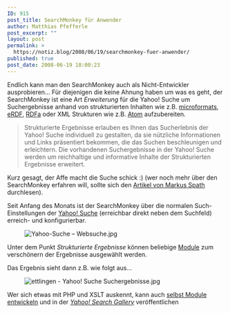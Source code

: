 ```yaml
---
ID: 915
post_title: SearchMonkey für Anwender
author: Matthias Pfefferle
post_excerpt: ""
layout: post
permalink: >
  https://notiz.blog/2008/06/19/searchmonkey-fuer-anwender/
published: true
post_date: 2008-06-19 18:00:23
---
```

<!-- wp:paragraph -->
<p>Endlich kann man den SearchMonkey auch als Nicht-Entwickler ausprobieren... Für diejenigen die keine Ahnung haben um was es geht, der SearchMonkey ist eine Art <em>Erweiterung</em> für die Yahoo! Suche um Suchergebnisse anhand von strukturierten Inhalten wie z.B. <a href="http://microformats.org">microformats</a>, <a href="http://research.talis.com/2005/erdf/wiki/Main/RdfInHtml">eRDF</a>, <a href="http://www.w3.org/TR/rdfa-syntax/">RDFa</a> oder XML Strukturen wie z.B. <a href="http://atomenabled.org/">Atom</a> aufzubereiten.</p>
<!-- /wp:paragraph -->

<!-- wp:quote -->
<blockquote class="wp-block-quote">
	<p>Strukturierte Ergebnisse erlauben es Ihnen das Sucherlebnis der Yahoo! Suche individuell zu gestalten, da sie nützliche Informationen und Links präsentiert bekommen, die das Suchen beschleunigen und erleichtern. Die vorhandenen Suchergebnisse in der Yahoo! Suche werden um reichhaltige und informative Inhalte der Strukturierten Ergebnisse erweitert.</p>
</blockquote>
<!-- /wp:quote -->

<!-- wp:paragraph -->
<p>Kurz gesagt, der Affe macht die Suche schick :) (wer noch mehr über den SearchMonkey erfahren will, sollte sich den <a href="http://netzwertig.com/2008/05/16/searchmonkey-transformiert-suche-in-eine-offene-plattform/">Artikel von Markus Spath</a> durchlesen).</p>
<!-- /wp:paragraph -->

<!-- wp:paragraph -->
<p>Seit Anfang des Monats ist der SearchMonkey über die normalen Such-Einstellungen der <a href="http://de.search.yahoo.com/">Yahoo! Suche</a> (erreichbar direkt neben dem Suchfeld) erreich- und konfigurierbar.</p>
<!-- /wp:paragraph -->

<!-- wp:image {"align":"center"} -->
<figure class="wp-block-image aligncenter"><img src="https://notiz.blog/wp-content/uploads/2008/06/yahoo-suche-websuche.jpg" alt="Yahoo-Suche – Websuche.jpg" /></figure>
<!-- /wp:image -->

<!-- wp:paragraph -->
<p>Unter dem Punkt <em>Strukturierte Ergebnisse</em> können beliebige <a href="http://de.gallery.search.yahoo.com/">Module</a> zum verschönern der Ergebnisse ausgewählt werden.</p>
<!-- /wp:paragraph -->

<!-- wp:paragraph -->
<p>Das Ergebnis sieht dann z.B. wie folgt aus...</p>
<!-- /wp:paragraph -->

<!-- wp:image {"align":"center"} -->
<figure class="wp-block-image aligncenter"><img src="https://notiz.blog/wp-content/uploads/2008/06/ettlingen-yahoo-suche-suchergebnisse.jpg" alt="ettlingen - Yahoo! Suche Suchergebnisse.jpg" /></figure>
<!-- /wp:image -->

<!-- wp:paragraph -->
<p>Wer sich etwas mit PHP und XSLT auskennt, kann auch <a href="http://developer.yahoo.com/searchmonkey/">selbst Module entwickeln</a> und in der <em><a href="http://de.gallery.search.yahoo.com/">Yahoo! Search Gallery</a></em> veröffentlichen</p>
<!-- /wp:paragraph -->